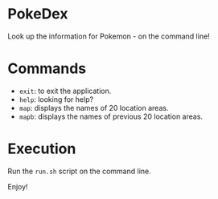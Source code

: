 # PokeDex

Look up the information for Pokemon - on the command line!


# Commands

- `exit`: to exit the application.
- `help`: looking for help?
- `map`: displays the names of 20 location areas.
- `mapb`: displays the names of previous 20 location areas.

# Execution

Run the `run.sh` script on the command line.


Enjoy!